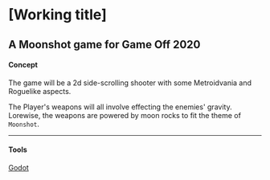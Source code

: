 # [Working title]
## A Moonshot game for Game Off 2020

#### Concept
The game will be a 2d side-scrolling shooter with some Metroidvania and Roguelike aspects.

The Player's weapons will all involve effecting the enemies' gravity. Lorewise, the weapons are powered by moon rocks to fit the theme of `Moonshot`.

---
#### Tools
[Godot](https://godotengine.org/)